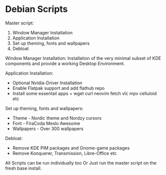 # Debian Scripts

Master script:
1. Window Manager Installation
2. Application Installation
3. Set up theming, fonts and wallpapers
4. Debloat

Window Manager Installation:
  Installation of the very minimal subset of KDE components and provide a working Desktop Environment.

Application Installation:
  - Optional Nvidia-Driver Installation
  - Enable Flatpak support and add flathub repo
  - Install some essentail apps + wget curl neovim fetch vlc mpv celluloid etc

Set up theming, fonts and wallpapers:
  - Theme - Nordic theme and Nordzy cursors
  - Font - FiraCoda Meslo Awesome 
  - Wallpapers - Over 300 wallpapers

Debloat:
  - Remove KDE PIM packages and Gnome-game packages
  - Remove Konquerer, Transmission, Libre-Office etc

All Scripts can be run individually too
Or Just run the master script on the fresh base install.
